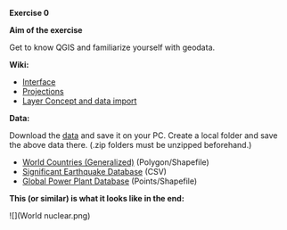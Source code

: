 **Exercise 0**

**Aim of the exercise**

Get to know QGIS and familiarize yourself with geodata.

**Wiki:**

- [Interface](https://gitlab.com/Alec-SE/gis-in-anticipatory-humanitarian-action/-/wikis/interface)
- [Projections](https://gitlab.com/Alec-SE/gis-in-anticipatory-humanitarian-action/-/wikis/projections)
- [Layer Concept and data import](https://gitlab.com/Alec-SE/gis-in-anticipatory-humanitarian-action/-/wikis/layer-concept)


**Data:**

Download the [data](https://gitlab.com/Alec-SE/gis-in-anticipatory-humanitarian-action/-/blob/main/Exercise_1/Ex1_data.zip) and save it on your PC. Create a local folder and save the above data there. (.zip folders must be unzipped beforehand.)

- [World Countries (Generalized)](https://hub.arcgis.com/datasets/2b93b06dc0dc4e809d3c8db5cb96ba69_0/explore) (Polygon/Shapefile)
- [Significant Earthquake Database](https://www.ncei.noaa.gov/access/metadata/landing-page/bin/iso?id=gov.noaa.ngdc.mgg.hazards:G012153) (CSV)
- [Global Power Plant Database](https://datasets.wri.org/dataset/globalpowerplantdatabase) (Points/Shapefile)

**This (or similar) is what it looks like in the end:**

![](World nuclear.png)

